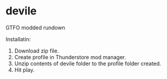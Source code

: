 # devile
GTFO modded rundown

Installatin:

1. Download zip file. 
2. Create profile in Thunderstore mod manager.
3. Unzip contents of devile folder to the profile folder created.
4. Hit play.

